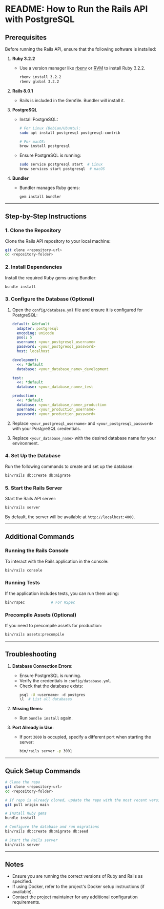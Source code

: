 # README: How to Run the Rails API with PostgreSQL

## Prerequisites

Before running the Rails API, ensure that the following software is installed:

1. **Ruby 3.2.2**

   - Use a version manager like [rbenv](https://github.com/rbenv/rbenv) or [RVM](https://rvm.io/) to install Ruby 3.2.2.
     ```bash
     rbenv install 3.2.2
     rbenv global 3.2.2
     ```

2. **Rails 8.0.1**

   - Rails is included in the Gemfile. Bundler will install it.

3. **PostgreSQL**

   - Install PostgreSQL:

     ```bash
     # For Linux (Debian/Ubuntu):
     sudo apt install postgresql postgresql-contrib

     # For macOS:
     brew install postgresql
     ```

   - Ensure PostgreSQL is running:
     ```bash
     sudo service postgresql start  # Linux
     brew services start postgresql  # macOS
     ```

4. **Bundler**
   - Bundler manages Ruby gems:
     ```bash
     gem install bundler
     ```

---

## Step-by-Step Instructions

### 1. Clone the Repository

Clone the Rails API repository to your local machine:

```bash
git clone <repository-url>
cd <repository-folder>
```

### 2. Install Dependencies

Install the required Ruby gems using Bundler:

```bash
bundle install
```

### 3. Configure the Database (Optional)

1. Open the `config/database.yml` file and ensure it is configured for PostgreSQL:

   ```yaml
   default: &default
     adapter: postgresql
     encoding: unicode
     pool: 5
     username: <your_postgresql_username>
     password: <your_postgresql_password>
     host: localhost

   development:
     <<: *default
     database: <your_database_name>_development

   test:
     <<: *default
     database: <your_database_name>_test

   production:
     <<: *default
     database: <your_database_name>_production
     username: <your_production_username>
     password: <your_production_password>
   ```

2. Replace `<your_postgresql_username>` and `<your_postgresql_password>` with your PostgreSQL credentials.
3. Replace `<your_database_name>` with the desired database name for your environment.

### 4. Set Up the Database

Run the following commands to create and set up the database:

```bash
bin/rails db:create db:migrate
```

### 5. Start the Rails Server

Start the Rails API server:

```bash
bin/rails server
```

By default, the server will be available at `http://localhost:4000`.

---

## Additional Commands

### Running the Rails Console

To interact with the Rails application in the console:

```bash
bin/rails console
```

### Running Tests

If the application includes tests, you can run them using:

```bash
bin/rspec            # For RSpec
```

### Precompile Assets (Optional)

If you need to precompile assets for production:

```bash
bin/rails assets:precompile
```

---

## Troubleshooting

1. **Database Connection Errors**:

   - Ensure PostgreSQL is running.
   - Verify the credentials in `config/database.yml`.
   - Check that the database exists:
     ```bash
     psql -U <username> -d postgres
     \l  # List all databases
     ```

2. **Missing Gems**:

   - Run `bundle install` again.

3. **Port Already in Use**:
   - If port `3000` is occupied, specify a different port when starting the server:
     ```bash
     bin/rails server -p 3001
     ```

---

## Quick Setup Commands

```bash
# Clone the repo
git clone <repository-url>
cd <repository-folder>

# If repo is already cloned, update the repo with the most recent version
git pull origin main

# Install Ruby gems
bundle install

# Configure the database and run migrations
bin/rails db:create db:migrate db:seed

# Start the Rails server
bin/rails server
```

---

## Notes

- Ensure you are running the correct versions of Ruby and Rails as specified.
- If using Docker, refer to the project's Docker setup instructions (if available).
- Contact the project maintainer for any additional configuration requirements.
